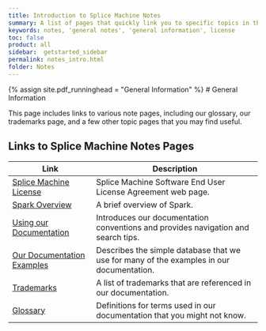 ```yaml
---
title: Introduction to Splice Machine Notes
summary: A list of pages that quickly link you to specific topics in the Splice Machine documentation.
keywords: notes, 'general notes', 'general information', license
toc: false
product: all
sidebar:  getstarted_sidebar
permalink: notes_intro.html
folder: Notes
---
```

<section>
<div class="TopicContent" data-swiftype-index="true" markdown="1">
{% assign site.pdf_runninghead = "General Information" %}
# General Information

This page includes links to various note pages, including our glossary,
our trademarks page, and a few other topic pages that you may find
useful.

## Links to Splice Machine Notes Pages

<table summary="Summary table with links to and descriptions of pages that list specific topics in this documentation suite">
                <col />
                <col />
                <thead>
                    <tr>
                        <th>Link</th>
                        <th>Description</th>
                    </tr>
                </thead>
                <tbody>
                    <tr>
                        <td><a href="https://www.splicemachine.com/company/end-user-license-agreement/" target="_blank">Splice Machine License</a>
                        </td>
                        <td>Splice Machine Software End User License Agreement web page.</td>
                    </tr>
                   <tr>
                        <td><a href="notes_sparkoverview.html">Spark Overview</a>
                        </td>
                        <td>A brief overview of Spark.</td>
                    </tr>
                    <tr>
                        <td><a href="notes_usingdocs.html">Using our Documentation</a>
                        </td>
                        <td>Introduces our documentation conventions and provides navigation and search tips.</td>
                    </tr>
                    <tr>
                        <td><a href="notes_examplesdb.html">Our Documentation Examples</a>
                        </td>
                        <td>Describes the simple database that we use for many of the examples in our documentation.</td>
                    </tr>
                    <tr>
                        <td><a href="notes_trademarks.html">Trademarks</a>
                        </td>
                        <td>A list of trademarks that are referenced in our documentation.</td>
                    </tr>
                    <tr>
                        <td><a href="notes_glossary.html">Glossary</a>
                        </td>
                        <td>Definitions for terms used in our documentation that you might not know.</td>
                    </tr>
                </tbody>
            </table>
</div>
</section>
